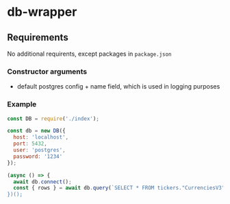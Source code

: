 # db-wrapper

## Requirements

No additional requirents, except packages in `package.json`

### Constructor arguments

- default postgres config + name field, which is used in logging purposes

### Example

```javascript
const DB = require('./index');

const db = new DB({
  host: 'localhost',
  port: 5432,
  user: 'postgres',
  password: '1234'
});

(async () => {
  await db.connect();
  const { rows } = await db.query(`SELECT * FROM tickers."CurrenciesV3");
})();
```
